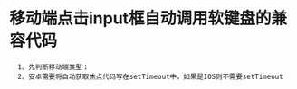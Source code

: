 # 移动端点击input框自动调用软键盘的兼容代码
```
  1、先判断移动端类型；
  2、安卓需要将自动获取焦点代码写在setTimeout中，如果是IOS则不需要setTimeout
```
